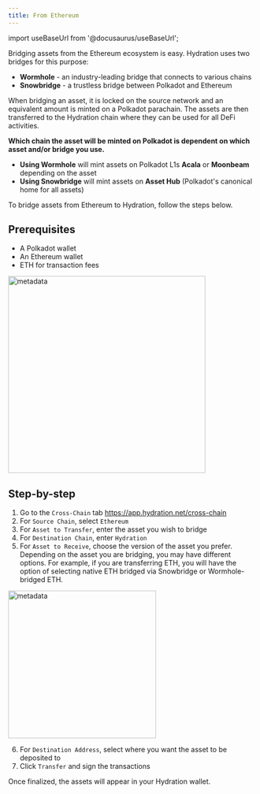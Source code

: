 ```yaml
---
title: From Ethereum
---
```


import useBaseUrl from '@docusaurus/useBaseUrl';

Bridging assets from the Ethereum ecosystem is easy. Hydration uses two bridges for this purpose:
* **Wormhole** - an industry-leading bridge that connects to various chains
* **Snowbridge** - a trustless bridge between Polkadot and Ethereum

When bridging an asset, it is locked on the source network and an equivalent amount is minted on a Polkadot parachain. The assets are then transferred to the Hydration chain where they can be used for all DeFi activities.

**Which chain the asset will be minted on Polkadot is dependent on which asset and/or bridge you use.**
* **Using Wormhole** will mint assets on Polkadot L1s **Acala** or **Moonbeam** depending on the asset
* **Using Snowbridge** will mint assets on **Asset Hub** (Polkadot's canonical home for all assets)

To bridge assets from Ethereum to Hydration, follow the steps below.

## Prerequisites
* A Polkadot wallet
* An Ethereum wallet
* ETH for transaction fees

<div style={{textAlign: 'center'}}>
  <img alt="metadata" src={useBaseUrl('/img/guides/deposit/cross_chain_UI2.jpg')} width="400px" />
</div>


## Step-by-step
1. Go to the `Cross-Chain` tab https://app.hydration.net/cross-chain
2. For `Source Chain`, select `Ethereum`
3. For `Asset to Transfer`, enter the asset you wish to bridge
4. For `Destination Chain`, enter `Hydration`
5. For `Asset to Receive`, choose the version of the asset you prefer. Depending on the asset you are bridging, you may have different options. For example, if you are transferring ETH, you will have the option of selecting native ETH bridged via Snowbridge or Wormhole-bridged ETH.

<div style={{textAlign: 'center'}}>
  <img alt="metadata" src={useBaseUrl('/img/guides/deposit/asset_to_recieve.jpg')} width="300px" />
</div>

6. For `Destination Address`, select where you want the asset to be deposited to
7. Click `Transfer` and sign the transactions

Once finalized, the assets will appear in your Hydration wallet.


